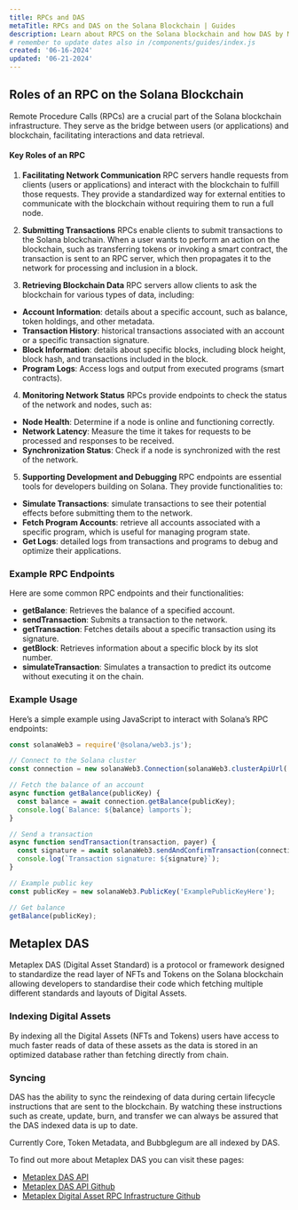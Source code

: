 ```yaml
---
title: RPCs and DAS
metaTitle: RPCs and DAS on the Solana Blockchain | Guides
description: Learn about RPCS on the Solana blockchain and how DAS by Metaplex aids in storing and reading data on Solana.
# remember to update dates also in /components/guides/index.js
created: '06-16-2024'
updated: '06-21-2024'
---
```


## Roles of an RPC on the Solana Blockchain
Remote Procedure Calls (RPCs) are a crucial part of the Solana blockchain infrastructure. They serve as the bridge between users (or applications) and blockchain, facilitating interactions and data retrieval.

#### Key Roles of an RPC
1. **Facilitating Network Communication**
RPC servers handle requests from clients (users or applications) and interact with the blockchain to fulfill those requests. They provide a standardized way for external entities to communicate with the blockchain without requiring them to run a full node.

2. **Submitting Transactions**
RPCs enable clients to submit transactions to the Solana blockchain. When a user wants to perform an action on the blockchain, such as transferring tokens or invoking a smart contract, the transaction is sent to an RPC server, which then propagates it to the network for processing and inclusion in a block.

3. **Retrieving Blockchain Data**
RPC servers allow clients to ask the blockchain for various types of data, including:
- **Account Information**: details about a specific account, such as balance, token holdings, and other metadata.
- **Transaction History**: historical transactions associated with an account or a specific transaction signature.
- **Block Information**: details about specific blocks, including block height, block hash, and transactions included in the block.
- **Program Logs**: Access logs and output from executed programs (smart contracts).

4. **Monitoring Network Status**
RPCs provide endpoints to check the status of the network and nodes, such as:
- **Node Health**: Determine if a node is online and functioning correctly.
- **Network Latency**: Measure the time it takes for requests to be processed and responses to be received.
- **Synchronization Status**: Check if a node is synchronized with the rest of the network.

5. **Supporting Development and Debugging**
RPC endpoints are essential tools for developers building on Solana. They provide functionalities to:
- **Simulate Transactions**: simulate transactions to see their potential effects before submitting them to the network.
- **Fetch Program Accounts**: retrieve all accounts associated with a specific program, which is useful for managing program state.
- **Get Logs**: detailed logs from transactions and programs to debug and optimize their applications.

### Example RPC Endpoints
Here are some common RPC endpoints and their functionalities:
- **getBalance**: Retrieves the balance of a specified account.
- **sendTransaction**: Submits a transaction to the network.
- **getTransaction**: Fetches details about a specific transaction using its signature.
- **getBlock**: Retrieves information about a specific block by its slot number.
- **simulateTransaction**: Simulates a transaction to predict its outcome without executing it on the chain.

### Example Usage
Here’s a simple example using JavaScript to interact with Solana’s RPC endpoints:

```javascript
const solanaWeb3 = require('@solana/web3.js');

// Connect to the Solana cluster
const connection = new solanaWeb3.Connection(solanaWeb3.clusterApiUrl('mainnet-beta'), 'confirmed');

// Fetch the balance of an account
async function getBalance(publicKey) {
  const balance = await connection.getBalance(publicKey);
  console.log(`Balance: ${balance} lamports`);
}

// Send a transaction
async function sendTransaction(transaction, payer) {
  const signature = await solanaWeb3.sendAndConfirmTransaction(connection, transaction, [payer]);
  console.log(`Transaction signature: ${signature}`);
}

// Example public key
const publicKey = new solanaWeb3.PublicKey('ExamplePublicKeyHere');

// Get balance
getBalance(publicKey);
```

## Metaplex DAS

Metaplex DAS (Digital Asset Standard) is a protocol or framework designed to standardize the read layer of NFTs and Tokens on the Solana blockchain allowing developers to standardise their code which fetching multiple different standards and layouts of Digital Assets.

### Indexing Digital Assets
By indexing all the Digital Assets (NFTs and Tokens) users have access to much faster reads of data of these assets as the data is stored in an optimized database rather than fetching directly from chain.

### Syncing
DAS has the ability to sync the reindexing of data during certain lifecycle instructions that are sent to the blockchain. By watching these instructions such as create, update, burn, and transfer we can always be assured that the DAS indexed data is up to date.

Currently Core, Token Metadata, and Bubbglegum are all indexed by DAS.

To find out more about Metaplex DAS you can visit these pages:

- [Metaplex DAS API](/das-api)
- [Metaplex DAS API Github](https://github.com/metaplex-foundation/digital-asset-standard-api)
- [Metaplex Digital Asset RPC Infrastructure Github](https://github.com/metaplex-foundation/digital-asset-rpc-infrastructure)

